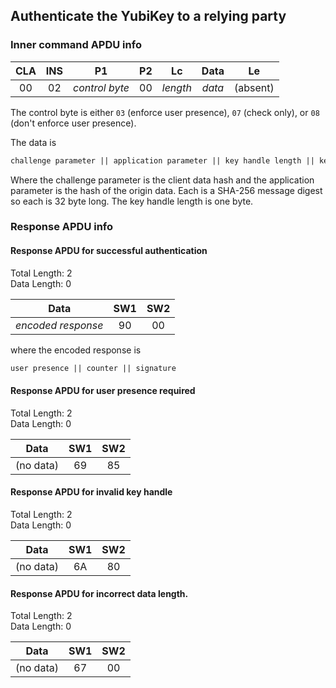 <!-- Copyright 2021 Yubico AB

Licensed under the Apache License, Version 2.0 (the "License");
you may not use this file except in compliance with the License.
You may obtain a copy of the License at

    http://www.apache.org/licenses/LICENSE-2.0

Unless required by applicable law or agreed to in writing, software
distributed under the License is distributed on an "AS IS" BASIS,
WITHOUT WARRANTIES OR CONDITIONS OF ANY KIND, either express or implied.
See the License for the specific language governing permissions and
limitations under the License. -->

## Authenticate the YubiKey to a relying party

### Inner command APDU info

| CLA | INS |       P1       | P2 |    Lc    |  Data  |    Le    |
|:---:|:---:|:--------------:|:--:|:--------:|:------:|:--------:|
| 00  | 02  | *control byte* | 00 | *length* | *data* | (absent) |

The control byte is either `03` (enforce user presence), `07` (check only), or `08`
(don't enforce user presence).

The data is

```txt
challenge parameter || application parameter || key handle length || key handle
```

Where the challenge parameter is the client data hash and the application parameter is the
hash of the origin data. Each is a SHA-256 message digest so each is 32 byte long. The key
handle length is one byte.

### Response APDU info

#### Response APDU for successful authentication

Total Length: 2\
Data Length: 0

|        Data        | SW1 | SW2 |
|:------------------:|:---:|:---:|
| *encoded response* | 90  | 00  |

where the encoded response is

```txt
user presence || counter || signature
```

#### Response APDU for user presence required

Total Length: 2\
Data Length: 0

|   Data    | SW1 | SW2 |
|:---------:|:---:|:---:|
| (no data) | 69  | 85  |

#### Response APDU for invalid key handle

Total Length: 2\
Data Length: 0

|   Data    | SW1 | SW2 |
|:---------:|:---:|:---:|
| (no data) | 6A  | 80  |

#### Response APDU for incorrect data length.

Total Length: 2\
Data Length: 0

|   Data    | SW1 | SW2 | 
|:---------:|:---:|:---:|
| (no data) | 67  | 00  |
